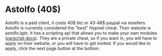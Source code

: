 # Astolfo \(40$\)

Astolfo is a paid client, it costs 40$ btc or 43-48$ paypal via resellers. Astolfo is currently considered the "best" Hypixel cheat. Their website is astolfo.lgbt. It has a scripting api that allows you to make your own modules \([zarscript docs](https://github.com/antja03/zarscript-docs)\). They are a private cheat, so if you want in, you will have to apply on their website, or you will have to get invited. If you would like to apply, click the next page button at the bottom. 

